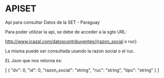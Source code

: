# APISET
Api para consultar Datos de la SET - Paraguay

Para poder utilizar la api, se debe de acceder a la sgte URL:

http://www.jcazal.com/datoscontribuyentes/{razon_social o ruc}

La misma puede ser consultada usando la razon social o el ruc.

EL Json que nos retorna es:

[
  {
    "dv": 0,
    "id": 0,
    "razon_social": "string",
    "ruc": "string",
    "tipo": "string"
  }
]
